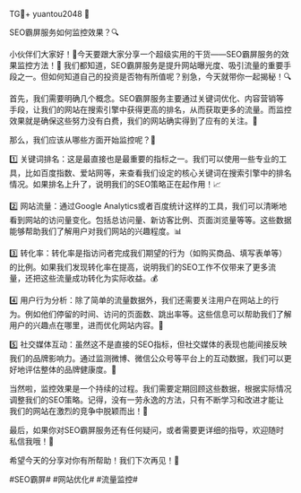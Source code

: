 TG💪+ yuantou2048 🌟

SEO霸屏服务如何监控效果？🔍

小伙伴们大家好！👋今天要跟大家分享一个超级实用的干货——SEO霸屏服务的效果监控方法！🚀 我们都知道，SEO霸屏服务是提升网站曝光度、吸引流量的重要手段之一。但如何知道自己的投资是否物有所值呢？别急，今天就带你一起揭秘！🔍

首先，我们需要明确几个概念。SEO霸屏服务主要通过关键词优化、内容营销等手段，让我们的网站在搜索引擎中获得更高的排名，从而获取更多的流量。而监控效果就是确保这些努力没有白费，我们的网站确实得到了应有的关注。🎯

那么，我们应该从哪些方面开始监控呢？👀

1️⃣ 关键词排名：这是最直接也是最重要的指标之一。我们可以使用一些专业的工具，比如百度指数、爱站网等，来查看我们设定的核心关键词在搜索引擎中的排名情况。如果排名上升了，说明我们的SEO策略正在起作用！📈

2️⃣ 网站流量：通过Google Analytics或者百度统计这样的工具，我们可以清晰地看到网站的访问量变化。包括总访问量、新访客比例、页面浏览量等等。这些数据能够帮助我们了解用户对我们网站的兴趣程度。📊

3️⃣ 转化率：转化率是指访问者完成我们期望的行为（如购买商品、填写表单等）的比例。如果我们发现转化率在提高，说明我们的SEO工作不仅带来了更多流量，还把这些流量成功转化为实际收益。💰

4️⃣ 用户行为分析：除了简单的流量数据外，我们还需要关注用户在网站上的行为。例如他们停留的时间、访问的页面数、跳出率等。这些信息可以帮助我们了解用户的兴趣点在哪里，进而优化网站内容。📖

5️⃣ 社交媒体互动：虽然这不是直接的SEO指标，但社交媒体的表现也能间接反映我们的品牌影响力。通过监测微博、微信公众号等平台上的互动数据，我们可以更好地评估整体的品牌健康度。💬

当然啦，监控效果是一个持续的过程。我们需要定期回顾这些数据，根据实际情况调整我们的SEO策略。记得，没有一劳永逸的方法，只有不断学习和改进才能让我们的网站在激烈的竞争中脱颖而出！🌟

最后，如果你对SEO霸屏服务还有任何疑问，或者需要更详细的指导，欢迎随时私信我哦！💌

希望今天的分享对你有所帮助！我们下次再见！👋

#SEO霸屏# #网站优化# #流量监控#